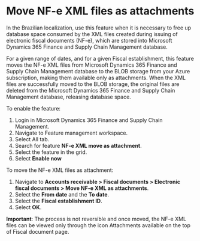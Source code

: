# Move NF-e XML files as attachments #

In the Brazilian localization, use this feature when it is necessary to free up database space consumed by the XML files created during issuing of electronic fiscal documents
(NF-e), which are stored into Microsoft Dynamics 365 Finance and Supply Chain Management database.

For a given range of dates, and for a given Fiscal establishment, this feature moves the NF-e XML files from Microsoft Dynamics 365 Finance and Supply Chain Management database
to the BLOB storage from your Azure subscription, making them available only as attachments. When the XML files are successfully moved to the BLOB storage, the original files
are deleted from the Microsoft Dynamics 365 Finance and Supply Chain Management database, releasing database space.

To enable the feature:

1. Login in Microsoft Dynamics 365 Finance and Supply Chain Management.
3. Navigate to Feature management workspace.
4. Select All tab.
5. Search for feature **NF-e XML move as attachment**.
6. Select the feature in the grid.
7. Select **Enable now**

To move the NF-e XML files as attachment:

1. Navigate to **Accounts receivable > Fiscal documents > Electronic fiscal documents > Move NF-e XML as attachments**.
2. Select the **From date** and the **To date**.
3. Select the **Fiscal establishment ID**.
4. Select **OK**.

**Important**: The process is not reversible and once moved, the NF-e XML files can be viewed only through the icon Attachments available on the top of Fiscal document page.

